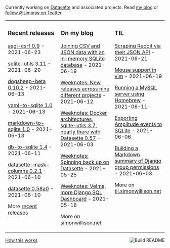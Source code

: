 Currently working on [Datasette](https://datasette.io/) and associated projects. Read [my blog](https://simonwillison.net/) or [follow @simonw on Twitter](https://twitter.com/simonw).

<table><tr><td valign="top" width="33%">

### Recent releases
<!-- recent_releases starts -->
[asgi-csrf 0.9](https://github.com/simonw/asgi-csrf/releases/tag/0.9) - 2021-06-23

[sqlite-utils 3.11](https://github.com/simonw/sqlite-utils/releases/tag/3.11) - 2021-06-20

[dogsheep-beta 0.10.2](https://github.com/dogsheep/dogsheep-beta/releases/tag/0.10.2) - 2021-06-13

[yaml-to-sqlite 1.0](https://github.com/simonw/yaml-to-sqlite/releases/tag/1.0) - 2021-06-13

[markdown-to-sqlite 1.0](https://github.com/simonw/markdown-to-sqlite/releases/tag/1.0) - 2021-06-13

[db-to-sqlite 1.4](https://github.com/simonw/db-to-sqlite/releases/tag/1.4) - 2021-06-11

[datasette-mask-columns 0.2.1](https://github.com/simonw/datasette-mask-columns/releases/tag/0.2.1) - 2021-06-10

[datasette 0.58a0](https://github.com/simonw/datasette/releases/tag/0.58a0) - 2021-06-10
<!-- recent_releases ends -->
More [recent releases](https://github.com/simonw/simonw/blob/main/releases.md)
</td><td valign="top" width="34%">

### On my blog
<!-- blog starts -->
[Joining CSV and JSON data with an in-memory SQLite database](http://simonwillison.net/2021/Jun/19/sqlite-utils-memory/) - 2021-06-19

[Weeknotes: New releases across nine different projects](http://simonwillison.net/2021/Jun/12/weeknotes/) - 2021-06-12

[Weeknotes: Docker architectures, sqlite-utils 3.7, nearly there with Datasette 0.57](http://simonwillison.net/2021/Jun/3/weeknotes/) - 2021-06-03

[Weeknotes: Spinning back up on Datasette](http://simonwillison.net/2021/May/25/weeknotes-spinning-back-up-on-datasette/) - 2021-05-25

[Weeknotes: Velma, more Django SQL Dashboard](http://simonwillison.net/2021/May/18/weeknotes-velma/) - 2021-05-18
<!-- blog ends -->
More on [simonwillison.net](https://simonwillison.net/)
</td><td valign="top" width="33%">

### TIL
<!-- tils starts -->
[Scraping Reddit via their JSON API](https://til.simonwillison.net/reddit/scraping-reddit-json) - 2021-06-21

[Mouse support in vim](https://til.simonwillison.net/vim/mouse-support-in-vim) - 2021-06-19

[Running a MySQL server using Homebrew](https://til.simonwillison.net/homebrew/mysql-homebrew) - 2021-06-11

[Exporting Amplitude events to SQLite](https://til.simonwillison.net/amplitude/export-events-to-datasette) - 2021-06-06

[Building a Markdown summary of Django group permissions](https://til.simonwillison.net/sql/django-group-permissions-markdown) - 2021-06-03
<!-- tils ends -->
More on [til.simonwillison.net](https://til.simonwillison.net/)
</td></tr></table>

<a href="https://github.com/simonw/simonw/actions"><img src="https://github.com/simonw/simonw/workflows/Build%20README/badge.svg" align="right" alt="Build README"></a> <a href="https://simonwillison.net/2020/Jul/10/self-updating-profile-readme/">How this works</a>
